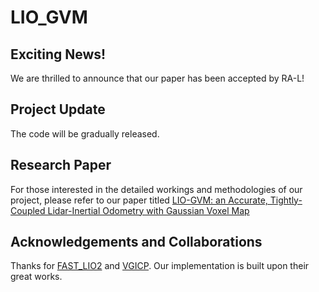 # LIO_GVM

## Exciting News! 
We are thrilled to announce that our paper has been accepted by RA-L!

## Project Update
The code will be gradually released. 

## Research Paper
For those interested in the detailed workings and methodologies of our project, please refer to our paper titled [LIO-GVM: an Accurate, Tightly-Coupled Lidar-Inertial Odometry with Gaussian Voxel Map](https://arxiv.org/pdf/2306.17436.pdf)

## Acknowledgements and Collaborations
Thanks for [FAST_LIO2](https://github.com/hku-mars/FAST_LIO) and [VGICP](https://github.com/SMRT-AIST/fast_gicp). Our implementation is built upon their great works. 
